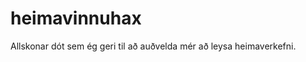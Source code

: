 heimavinnuhax
=============

Allskonar dót sem ég geri til að auðvelda mér að leysa heimaverkefni.

